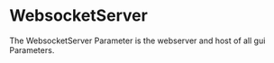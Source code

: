 # WebsocketServer

The WebsocketServer Parameter is the webserver and host of all gui Parameters. 

